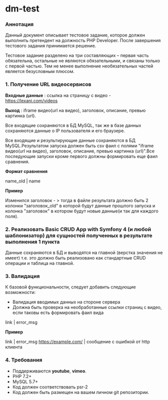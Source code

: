 # dm-test

### Аннотация

Данный документ описывает тестовое задание, которое должен выполнить претендент на должность PHP Developer.
После завершения тестового задания принимается решение.

Тестовое задание разделено на три составляющих – первая часть обязательна, остальные не являются обязательными, и связаны только с первой частью. Тем не менее выполнение необязательных частей является безусловным плюсом.

### 1. Получение URL видеосервисов

**Входные данные** : ссылка на страницу с видео - https://lexani.com/videos

**Выход** : iframe видео(url на видео), заголовок, описание, превью картинка (url).

Все входящие сохраняются в БД MySQL, так же в базе данных сохраняются данные о IP пользователя и его браузере.

Все входящие и результирующие данные сохраняются в БД MySQL.Результатом запуска должен быть csv фаил с полями "iframe видео(url на видео), заголовок, описание, превью картинка (url)".Все последующие запуски кроме первого должны формировать еще фаил сравнения.

**Формат сравнения**

name_old | name

**Пример**

Изменился заголовок - > тогда в файле результата должно быть 2 колонки "заголовок_old" в которой будут данные прошлого запуска и колонка "заголовок" в котором будут новые данные(и так для каждого поля).

### 2. Реализовать Basic CRUD App with Symfony 4 (и любой шаблонизатор) для сущностей полученных в результате выполнения 1 пункта

Данные сохраняются в БД и выводятся на главной (верстка значения не имеет) т.е. это должно быть реализовано как стандартные CRUD операции и таблица на главной.

### 3. Валидация
К базовой функциональности, следует добавить следующие возможности:

* Валидация вводимых данных на стороне сервера
* Должна быть проверка на необработанные ссылки страниц с видео, если таковы есть формировать фаил вида

link | error_msg

**Пример**

link | error_msg
https://example.com/ | сообщение с ошибкой от http клиента

### 4. Требования

* Поддерживаются **youtube**, **vimeo**.
* PHP 7.2+
* MySQL 5.7+
* Код должен соответствовать psr-2
* Код должен быть размещен на вашем личном git репозитории.

